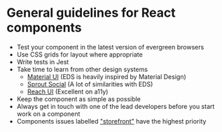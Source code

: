 # General guidelines for React components

- Test your component in the latest version of evergreen browsers
- Use CSS grids for layout where appropriate
- Write tests in Jest
- Take time to learn from other design systems
  - [Material UI](https://material-ui.com/) (EDS is heavily inspired by Material Design)
  - [Sprout Social](https://sproutsocial.com/seeds/components/) (A lot of similarities with EDS)
  - [Reach UI](https://reacttraining.com/reach-ui/) (Excellent on a11y)
- Keep the component as simple as possible
- Always get in touch with one of the lead developers before you start work on a component
- Components issues labelled ["storefront"](//github.com/equinor/design-system/issues?q=milestone%3A%22EDS+Core+React%22+label%3Astorefront) have the highest priority
